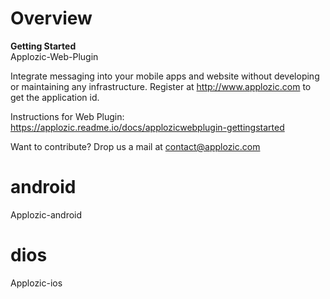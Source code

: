 # Overview
**Getting Started**    
Applozic-Web-Plugin


Integrate messaging into your mobile apps and website without developing or maintaining any infrastructure. Register at http://www.applozic.com to get the application id.

Instructions for Web Plugin: https://applozic.readme.io/docs/applozicwebplugin-gettingstarted

Want to contribute? Drop us a mail at contact@applozic.com


# android
Applozic-android    



# dios
Applozic-ios    









